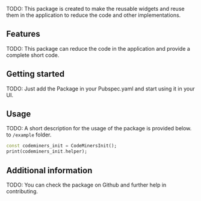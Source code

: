 <!--
This README describes the package. If you publish this package to pub.dev,
this README's contents appear on the landing page for your package.

For information about how to write a good package README, see the guide for
[writing package pages](https://dart.dev/guides/libraries/writing-package-pages).

For general information about developing packages, see the Dart guide for
[creating packages](https://dart.dev/guides/libraries/create-library-packages)
and the Flutter guide for
[developing packages and plugins](https://flutter.dev/developing-packages).
-->

TODO: This package is created to make the reusable widgets and reuse them in the application to reduce the code and other implementations.

## Features

TODO: This package can reduce the code in the application and provide a complete short code.

## Getting started

TODO: Just add the Package in your Pubspec.yaml and start using it in your UI.

## Usage

TODO: A short description for the usage of the package is provided below.
to `/example` folder.

```dart
const codeminers_init = CodeMinersInit();
print(codeminers_init.helper);
```

## Additional information

TODO: You can check the package on Github and further help in contributing.
